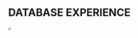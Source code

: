 ## DATABASE EXPERIENCE

<img src="C:\Users\Jheffyson\Downloads\7df7e300-b035-4b09-a7ad-34d1cb18f9a6.png" style="zoom:35%;" />